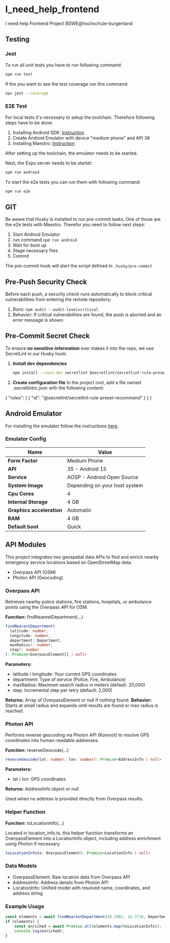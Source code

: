 # I_need_help_frontend

I need help Frontend Project BSWE@hochschule-burgenland

## Testing

### Jest

To run all unit tests you have to run following command:

```bash
npm run test
```

If the you want to see the test coverage run this command:

```bash
npx jest --coverage
```

### E2E Test

For local tests it's necessary to setup the toolchain. Therefore following steps have to be done:

1. Installing Android SDK: [Instruction](https://docs.expo.dev/workflow/android-studio-emulator/)
2. Create Android Emulator with device "medium phone" and API 36
3. Installing Maestro: [Instruction](https://docs.maestro.dev/getting-started/installing-maestro)

After setting up the toolchain, the emulator needs to be started.

Next, the Expo server needs to be startet:

```bash
npm run android
```

To start the e2e tests you can run them with following command:

```bash
npm run e2e
```

## GIT

Be aware that Husky is installed to run pre-commit tasks.
One of those are the e2e tests with Maestro. Therefor you need to follow next steps:

1. Start Android Emulator
2. run command `npm run android`
3. Wait for boot up
4. Stage necessary files
5. Commit

The pre-commit hook will start the script defined in `.husky/pre-commit`

## Pre-Push Security Check

Before each push, a security check runs automatically
to block critical vulnerabilities from entering the remote repository:

1. Runs: `npm audit --audit-level=critical`
2. Behavior:
   If critical vulnerabilities are found, the push is aborted and an error message is shown.

## Pre-Commit Secret Check

To ensure **no sensitive information** ever makes it into the repo, we use SecretLint in our Husky hook:

1. **Install dev dependencies**

    ```bash
    npm install --save-dev secretlint @secretlint/secretlint-rule-preset-recommend

    ```

2. **Create configuration file**
   In the project root, add a file named .secretlintrc.json with the following content:

{
"rules": [
{
"id": "@secretlint/secretlint-rule-preset-recommend"
}
]
}

## Android Emulator

For installing the emulator follow the instructions [here](https://docs.expo.dev/workflow/android-studio-emulator/).

### Emulator Config

| Name                      | Value                         |
| ------------------------- | ----------------------------- |
| **Form Factor**           | Medium Phone                  |
| **API**                   | 35 - Android 15               |
| **Service**               | AOSP - Android Open Source    |
| **System Image**          | Depending on your host system |
| **Cpu Cores**             | 4                             |
| **Internal Storage**      | 4 GB                          |
| **Graphics acceleration** | Automatic                     |
| **RAM**                   | 4 GB                          |
| **Default boot**          | Quick                         |

## API Modules

This project integrates two geospatial data APIs to find and enrich nearby emergency service locations based on OpenStreetMap data.

- Overpass API (OSM)
- Photon API (Geocoding)

### Overpass API

Retrieves nearby police stations, fire stations, hospitals, or ambulance points using the Overpass API for OSM.

**Function:** findNearestDepartment(...)

```ts
findNearestDepartment(
  latitude: number,
  longitude: number,
  department: Department,
  maxRadius?: number,
  step?: number
): Promise<OverpassElement[] | null>

```

**Parameters:**

- latitude / longitude: Your current GPS coordinates
- department: Type of service (Police, Fire, Ambulance)
- maxRadius: Maximum search radius in meters (default: 20,000)
- step: Incremental step per retry (default: 2,000)

**Returns:** Array of OverpassElement or null if nothing found.
**Behavior:** Starts at small radius and expands until results are found or max radius is reached.

### Photon API

Performs reverse geocoding via Photon API (Komoot) to resolve GPS coordinates into human-readable addresses.

**Function:** reverseGeocode(...)

```ts
reverseGeocode(lat: number, lon: number): Promise<AddressInfo | null>
```

**Parameters:**

- lat / lon: GPS coordinates

**Returns:** AddressInfo object or null

Used when no address is provided directly from Overpass results.

### Helper Function

**Function:** toLocationInfo(...)

Located in location_info.ts, this helper function transforms an OverpassElement into a LocationInfo object, including address enrichment using Photon if necessary.

```ts
toLocationInfo(e: OverpassElement): Promise<LocationInfo | null>
```

### Data Models

- OverpassElement: Raw location data from Overpass API
- AddressInfo: Address details from Photon API
- LocationInfo: Unified model with resolved name, coordinates, and address string

### Example Usage

```ts
const elements = await findNearestDepartment(48.2082, 16.3738, Department.Ambulance);
if (elements) {
    const enriched = await Promise.all(elements.map(toLocationInfo));
    console.log(enriched);
}
```
